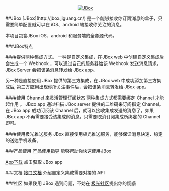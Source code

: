 <p align="center">
    <a href="http://jbox.jiguang.cn/" target="_blank">
        <img src="https://github.com/jpush/jbox/blob/dev/ReadmeResource/Boxinbear%401x.png" alt="JBox" />
    </a>
</p>
##JBox
[JBox](http://jbox.jiguang.cn/) 是一个能够接收你订阅消息的盒子，只需要简单配置就可以在 iOS、android 端接收你关注的消息。

本项目包含JBox iOS、android 和服务端的全套源代码。

###JBox特点

####提供两种集成方式。
一种是自定义集成，在JBox web 中创建自定义集成后会生成一个 Webhook ，可以通过自己的服务器给该 Webhook 发送消息请求，JBox Server 会把该条消息转发给 JBox app。

另一种是直接使用 JBox 提供的第三方集成，在 JBox web 中成功添加第三方集成后, 第三方应用出现你所关注事件后，会把该条消息转发给 JBox app。

####使用 Channel 来灵活管理订阅状态
两种集成方式都需要绑定 Channel 才能起作用 。 JBox app 通过扫描 JBox server 提供的二维码来订阅指定 Channel。
在 JBox app 成功订阅该 Channel 后，就可以接收集成发送的消息了，如果 JBox app 不再需要接受该集成的消息，只需要取消订阅集成所绑定的 Channel 即可。

####使用极光推送服务
JBox 直接使用极光推送服务，能够保证消息快速、稳定的送达手机设备。

###产品使用
[产品使用指导](http://jbox.jiguang.cn/guide) 能够帮助你快速使用JBox

[App下载](http://jbox.jiguang.cn/application) 点击获取 JBox app

###文档
[接口文档](http://jbox.jiguang.cn/document) 介绍自定义集成需要对接的 API

###社区
如果使用 JBox 遇到问题，不妨在 [极光社区](https://community.jiguang.cn)提出你的疑惑
